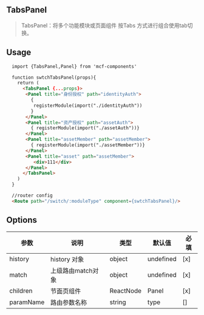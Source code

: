 ## TabsPanel
> TabsPanel：将多个功能模块或页面组件 按Tabs 方式进行组合使用tab切换。
## Usage
>
```html
  import {TabsPanel,Panel} from 'mcf-components'

  function swtchTabsPanel(props){
    return (
      <TabsPanel {...props}>
       <Panel title="身份授权" path="identityAuth">
         {
          registerModule(import("./identityAuth"))
         }
       </Panel>
       <Panel title="资产授权" path="assetAuth">
         { registerModule(import("./assetAuth"))}
       </Panel>
       <Panel title="assetMember" path="assetMember">
         { registerModule(import("./assetMember"))}
       </Panel>
       <Panel title="asset" path="assetMember">
          <div>111</div>
       </Panel>
      </TabsPanel>
    )
  }

  //router config
  <Route path="/switch/:moduleType" component={swtchTabsPanel}/>
```


## Options

| 参数 | 说明 | 类型 | 默认值 | 必填 |
| - | - | - | - | - |
| history | history 对象 | object | undefined | [x]|
| match | 上级路由match对象 | object | undefined | [x] |
| children |  节面页组件 | ReactNode | Panel | [x] |
| paramName |  路由参数名称 | string | type | [] |
